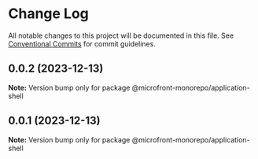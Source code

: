 # Change Log

All notable changes to this project will be documented in this file.
See [Conventional Commits](https://conventionalcommits.org) for commit guidelines.

## 0.0.2 (2023-12-13)

**Note:** Version bump only for package @microfront-monorepo/application-shell

## 0.0.1 (2023-12-13)

**Note:** Version bump only for package @microfront-monorepo/application-shell
